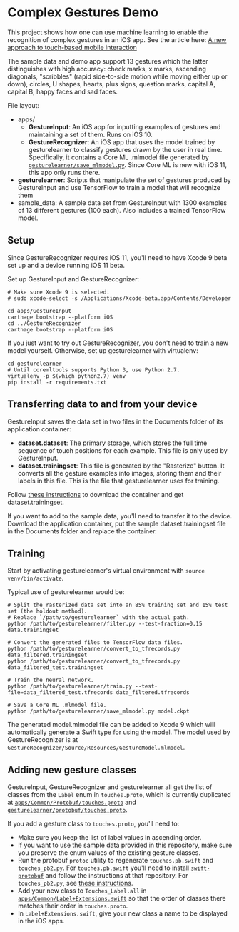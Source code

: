 # Complex Gestures Demo

This project shows how one can use machine learning to enable the recognition of complex gestures in an iOS app. See the article here: [A new approach to touch-based mobile interaction](https://medium.com/@mitochrome/a-new-approach-to-touch-based-mobile-interaction-ba47b14400b0)

The sample data and demo app support 13 gestures which the latter distinguishes with high accuracy: check marks, x marks, ascending diagonals, "scribbles" (rapid side-to-side motion while moving either up or down), circles, U shapes, hearts, plus signs, question marks, capital A, capital B, happy faces and sad faces.

File layout:
* apps/
  * **GestureInput**: An iOS app for inputting examples of gestures and maintaining a set of them. Runs on iOS 10.
  * **GestureRecognizer**: An iOS app that uses the model trained by gesturelearner to classify gestures drawn by the user in real time. Specifically, it contains a Core ML .mlmodel file generated by [`gesturelearner/save_mlmodel.py`](https://github.com/mitochrome/complex-gestures-demo/blob/master/gesturelearner/save_mlmodel.py). Since Core ML is new with iOS 11, this app only runs there.
* **gesturelearner**: Scripts that manipulate the set of gestures produced by GestureInput and use TensorFlow to train a model that will recognize them
* sample_data: A sample data set from GestureInput with 1300 examples of 13 different gestures (100 each). Also includes a trained TensorFlow model.

## Setup

Since GestureRecognizer requires iOS 11, you'll need to have Xcode 9 beta set up and a device running iOS 11 beta.

Set up GestureInput and GestureRecognizer:
```
# Make sure Xcode 9 is selected.
# sudo xcode-select -s /Applications/Xcode-beta.app/Contents/Developer

cd apps/GestureInput
carthage bootstrap --platform iOS
cd ../GestureRecognizer
carthage bootstrap --platform iOS
```

If you just want to try out GestureRecognizer, you don't need to train a new model yourself. Otherwise, set up gesturelearner with virtualenv:
```
cd gesturelearner
# Until coremltools supports Python 3, use Python 2.7.
virtualenv -p $(which python2.7) venv
pip install -r requirements.txt
```

## Transferring data to and from your device

GestureInput saves the data set in two files in the Documents folder of its application container:

* **dataset.dataset**: The primary storage, which stores the full time sequence of touch positions for each example. This file is only used by GestureInput.
* **dataset.trainingset**: This file is generated by the "Rasterize" button. It converts all the gesture examples into images, storing them and their labels in this file. This is the file that gesturelearner uses for training.

Follow [these instructions](https://stackoverflow.com/a/28161494) to download the container and get dataset.trainingset.

If you want to add to the sample data, you'll need to transfer it to the device. Download the application container, put the sample dataset.trainingset file in the Documents folder and replace the container.

## Training

Start by activating gesturelearner's virtual environment with `source venv/bin/activate`.

Typical use of gesturelearner would be:
```
# Split the rasterized data set into an 85% training set and 15% test set (the holdout method).
# Replace `/path/to/gesturelearner` with the actual path.
python /path/to/gesturelearner/filter.py --test-fraction=0.15 data.trainingset

# Convert the generated files to TensorFlow data files.
python /path/to/gesturelearner/convert_to_tfrecords.py data_filtered.trainingset
python /path/to/gesturelearner/convert_to_tfrecords.py data_filtered_test.trainingset

# Train the neural network.
python /path/to/gesturelearner/train.py --test-file=data_filtered_test.tfrecords data_filtered.tfrecords

# Save a Core ML .mlmodel file.
python /path/to/gesturelearner/save_mlmodel.py model.ckpt
```

The generated model.mlmodel file can be added to Xcode 9 which will automatically generate a Swift type for using the model. The model used by GestureRecognizer is at `GestureRecognizer/Source/Resources/GestureModel.mlmodel`.

## Adding new gesture classes

GestureInput, GestureRecognizer and gesturelearner all get the list of classes from the `Label` enum in `touches.proto`, which is currently duplicated at [`apps/Common/Protobuf/touches.proto`](https://github.com/mitochrome/complex-gestures-demo/blob/master/apps/Common/Protobuf/touches.proto) and [`gesturelearner/protobuf/touches.proto`](https://github.com/mitochrome/complex-gestures-demo/blob/master/gesturelearner/protobuf/touches.proto).

If you add a gesture class to `touches.proto`, you'll need to:
- Make sure you keep the list of label values in ascending order.
- If you want to use the sample data provided in this repository, make sure you preserve the enum values of the existing gesture classes.
- Run the protobuf `protoc` utility to regenerate `touches.pb.swift` and `touches_pb2.py`. For `touches.pb.swift` you'll need to install [`swift-protobuf`](https://github.com/apple/swift-protobuf) and follow the instructions at that repository. For `touches_pb2.py`, see [these instructions](https://developers.google.com/protocol-buffers/docs/reference/python-generated).
- Add your new class to `Touches_Label.all` in [`apps/Common/Label+Extensions.swift`](https://github.com/mitochrome/complex-gestures-demo/blob/master/apps/Common/Label%2BExtensions.swift) so that the order of classes there matches their order in `touches.proto`.
- In `Label+Extensions.swift`, give your new class a name to be displayed in the iOS apps.
